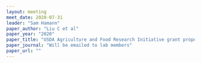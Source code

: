 ```yaml
---
layout: meeting
meet_date: 2020-07-31
leader: "Sam Hamann"
paper_author: "Liu C et al"
paper_year: "2020"
paper_title: "USDA Agriculture and Food Research Initiative grant proposal discussion"
paper_journal: "Will be emailed to lab members"
paper_url: ""
---
```

